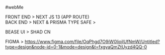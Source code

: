 #webMe

FRONT END > NEXT JS 13 (APP ROUTE)\
BACK END > NEXT & PRISMA
TYPE SAFE > 

BEASE UI > SHAD CN

FIGMA > https://www.figma.com/file/OqPhgd7O9iW0liojIUfNmW/Untitled?type=design&node-id=0-1&mode=design&t=fxgyaQmZtUyzd4QQ-0
